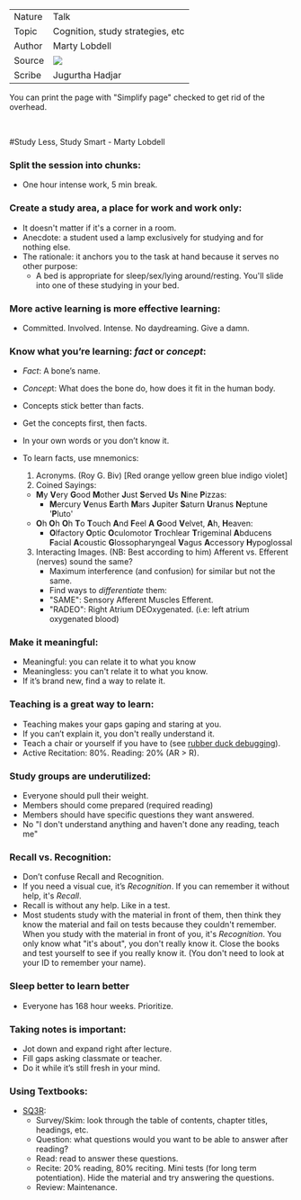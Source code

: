 <table>
	<tr>
		<td>Nature</td>
		<td>Talk</td>
	</tr>
	<tr>
		<td>Topic</td>
		<td>Cognition, study strategies, etc</td>
	</tr>
	<tr>
		<td>Author</td>
		<td>Marty Lobdell</td>
	</tr>
	<tr>
		<td>Source</td>
		<td><a href="https://www.youtube.com/watch?v=IlU-zDU6aQ0" target="blank"><img src="http://img.youtube.com/vi/IlU-zDU6aQ0/2.jpg"></a></td>
	</tr>
	<tr>
		<td>Scribe</td>
		<td>Jugurtha Hadjar</td>
	</tr>
</table>

You can print the page with "Simplify page" checked to get rid of the overhead.

&nbsp;

#Study Less, Study Smart - Marty Lobdell


### __Split the session into chunks:__ 
 * One hour intense work, 5 min break.

### __Create a study area, a place for work and work only__:
 * It doesn't matter if it's a corner in a room.
 * Anecdote: a student used a lamp exclusively for studying and for nothing else.
 * The rationale: it anchors you to the task at hand because it serves no other purpose:
   * A bed is appropriate for sleep/sex/lying around/resting. You'll slide into one of these studying in your bed.

### __More active learning is more effective learning__:
 * Committed. Involved. Intense. No daydreaming. Give a damn.

### __Know what you’re learning: *fact* or *concept*:__
 * *Fact*: A bone’s name.
 * *Concep*t: What does the bone do, how does it fit in the human body.
 * Concepts stick better than facts.
 * Get the concepts first, then facts.
 * In your own words or you don’t know it.

 * To learn facts, use mnemonics:
    1. Acronyms. (Roy G. Biv) [Red orange yellow green blue indigo violet]
    2. Coined Sayings:
      * **M**y **V**ery **G**ood **M**other **J**ust **S**erved **U**s **N**ine **P**izzas:
        * **M**ercury **V**enus **E**arth **M**ars **J**upiter **S**aturn **U**ranus **N**eptune '**P**luto'
      * **O**h **O**h **O**h **T**o **T**ouch **A**nd **F**eel **A** **G**ood **V**elvet,  **A**h, **H**eaven:
        * **O**lfactory **O**ptic **O**culomotor **T**rochlear **T**rigeminal **A**bducens **F**acial **A**coustic **G**lossopharyngeal **V**agus **A**ccessory **H**ypoglossal
    3. Interacting Images. (NB: Best according to him)
      Afferent vs. Efferent (nerves) sound the same?
        * Maximum interference (and confusion) for similar but not the same.
        * Find ways to *differentiate* them:
         * "SAME": Sensory Afferent Muscles Efferent.
         * "RADEO": Right Atrium DEOxygenated. (i.e: left atrium oxygenated blood)

### __Make it meaningful:__
 * Meaningful: you can relate it to what you know
 * Meaningless: you can't relate it to what you know.
 * If it’s brand new, find a way to relate it.

### __Teaching is a great way to learn:__
 * Teaching makes your gaps gaping and staring at you.
 * If you can’t explain it, you don't really understand it.
 * Teach a chair or yourself if you have to (see [rubber duck debugging](https://en.wikipedia.org/wiki/Rubber_duck_debugging)).
 * Active Recitation: 80%. Reading: 20% (AR > R).

### __Study groups are underutilized:__
 * Everyone should pull their weight.
 * Members should come prepared (required reading)
 * Members should have specific questions they want answered.
  * No "I don't understand anything and haven't done any reading, teach me"
 

### __Recall vs. Recognition:__
 * Don’t confuse Recall and Recognition.
 * If you need a visual cue, it’s *Recognition*. If you can remember it without help, it's *Recall*.
 * Recall is without any help. Like in a test.
 * Most students study with the material in front of them, then think they know the material and fail on tests because they couldn't remember. When you study with the material in front of you, it's *Recognition*. You only know what "it's about", you don't really know it. Close the books and test yourself to see if you really know it. (You don't need to look at your ID to remember your name).

### __Sleep better to learn better__
 * Everyone has 168 hour weeks. Prioritize.

### __Taking notes is important:__
 * Jot down and expand right after lecture.
 * Fill gaps asking classmate or teacher.
 * Do it while it’s still fresh in your mind.

### __Using Textbooks:__
 * [SQ3R](https://en.wikipedia.org/wiki/SQ3R):
    * Survey/Skim: look through the table of contents, chapter titles, headings, etc.
    * Question: what questions would you want to be able to answer after reading?
    * Read: read to answer these questions.
    * Recite: 20% reading, 80% reciting. Mini tests (for long term potentiation). Hide the material and try answering the questions.
    * Review: Maintenance.
